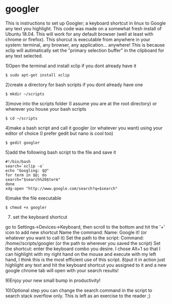 # googler
This is instructions to set up Googler; a keyboard shortcut in linux to Google any text you highlight.
This code was made on a somewhat fresh install of Ubuntu 18.04.
This will work for any default browser (well at least with chrome or firefox).
This shorcut is executable from anywhere in your system: terminal, any browser, any application... anywhere!
This is because xclip will autimatically set the "primary selection buffer" in the clipboard for any text selected.

1)Open the terminal and install xclip if you dont already have it
	
	$ sudo apt-get install xclip


2)create a directory for bash scripts if you dont already have one

	$ mkdir ~/scripts

3)move into the scripts folder (I assume you are at the root directory) or wherever you house your bash scripts

	$ cd ~/scripts

4)make a bash script and call it googler (or whatever you want) using your editor of choice (I prefer gedit but nano is cool too)
	
	$ gedit googler

5)add the following bash script to the file and save it

	#!/bin/bash
	search=`xclip -o`
	echo "Googling: $@"
	for term in $@; do
	search="$search%20$term"
	done
	xdg-open "http://www.google.com/search?q=$search"

6)make the file executable

	$ chmod +x googler

7) set the keyboard shortcut

go to Settings->Devices->Keyboard, then scroll to the bottom and hit the '+' icon to add new shortcut
Name the command:
	Name: Google it! (or whatever you want to call it)
Set the path to the script:
	Command: /home/<your user name>/scripts/googler   (or the path to wherever you saved the script)
Set the shortcut:
	enter the keyboard combo you desire. I chose Alt+1 so that I can highlight with my right hand on the mouse and execute with my
	left hand, I think this is the most efficient use of this script.
8)put it in action
just highlight any text and hit the keyboard shortcut you assigned to it and a new google chrome tab will open with your search results!

9)Enjoy your new small bump in productivity!

10)Optional step
you can change the search command in the script to search stack overflow only. This is left as an exercise to the reader ;)

